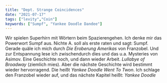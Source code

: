 ```yaml
---
title: "Dept. Strange Coincidences"
date: "2021-07-17"
tags: ["levity","Coin"]
keywords: ["Sumpf", "Yankee Doodle Dandee"]
---
```

Wir spielen Superhirn mit Wörtern beim Spazierengehen. Ich denke mir das Powerwort Sumpf aus. Nichte A. soll als erste raten und sagt: Sumpf.
Gerade quäle ich mich durch <i>Die Eroberung Amerikas</i> von Franzobel. Und zur Entspannung lese ich zwischendurch dies und das u.a. Mysteries von Asimov. Eine Geschichte noch, und dann wieder Arbeit. <i>Lullabye of Broadway</i> (ziemlich mies). Aber die nächste Geschichte wird bestimmt wieder hervorragend. Die heißt <i>Yankee Doodle Went To Twon</i>. Ich schlage den Franzobel wieder auf, und das nächste Kapitel heißt: <i>Yankee Doodle</i>